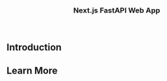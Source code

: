 <p align="center">
    <h3 align="center">Next.js FastAPI Web App</h3>
  </a>
</p>

<br/>

## Introduction


## Learn More

